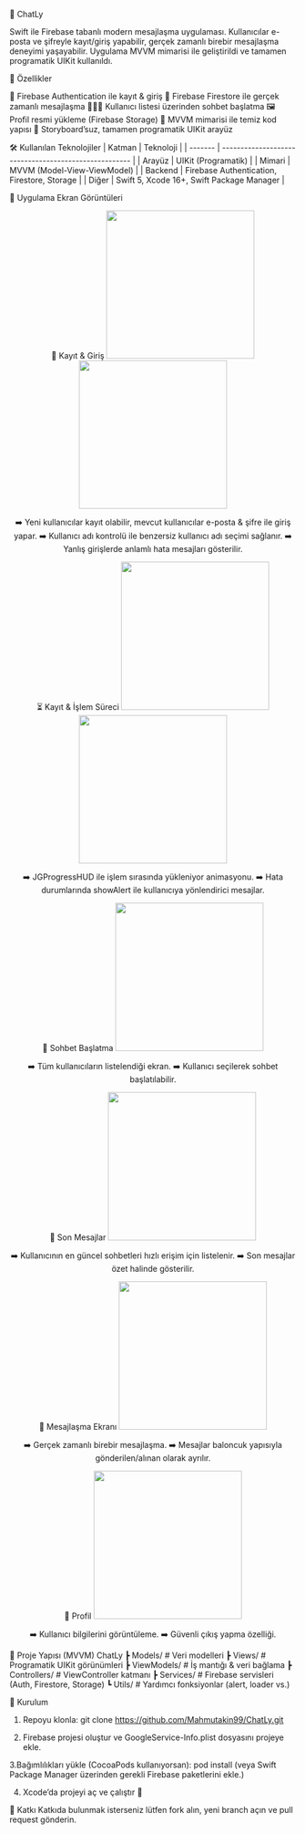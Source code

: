 💬 ChatLy

Swift ile Firebase tabanlı modern mesajlaşma uygulaması.
Kullanıcılar e-posta ve şifreyle kayıt/giriş yapabilir, gerçek zamanlı birebir mesajlaşma deneyimi yaşayabilir. Uygulama MVVM mimarisi ile geliştirildi ve tamamen programatik UIKit kullanıldı.

🚀 Özellikler

🔑 Firebase Authentication ile kayıt & giriş
💬 Firebase Firestore ile gerçek zamanlı mesajlaşma
🧑‍🤝‍🧑 Kullanıcı listesi üzerinden sohbet başlatma
🖼 Profil resmi yükleme (Firebase Storage)
🧩 MVVM mimarisi ile temiz kod yapısı
📱 Storyboard’suz, tamamen programatik UIKit arayüz

🛠 Kullanılan Teknolojiler
| Katman  | Teknoloji                                             |
| ------- | ----------------------------------------------------- |
| Arayüz  | UIKit (Programatik)                                   |
| Mimari  | MVVM (Model-View-ViewModel)                           |
| Backend | Firebase Authentication, Firestore, Storage           |
| Diğer   | Swift 5, Xcode 16+,  Swift Package Manager            |


📸 Uygulama Ekran Görüntüleri
<div align="center">
🔐 Kayıt & Giriş
<img src="https://github.com/Mahmutakin99/ChatLy/blob/main/ChatLy/Photos/registerPage.png" width="260" /> <img src="https://github.com/Mahmutakin99/ChatLy/blob/main/ChatLy/Photos/loginPage.png" width="260" />

➡️ Yeni kullanıcılar kayıt olabilir, mevcut kullanıcılar e-posta & şifre ile giriş yapar.
➡️ Kullanıcı adı kontrolü ile benzersiz kullanıcı adı seçimi sağlanır.
➡️ Yanlış girişlerde anlamlı hata mesajları gösterilir.


⏳ Kayıt & İşlem Süreci
<img src="https://github.com/Mahmutakin99/ChatLy/blob/main/ChatLy/Photos/registrationProcess.png" width="260" /> <img src="https://github.com/Mahmutakin99/ChatLy/blob/main/ChatLy/Photos/ShowAllert.PNG" width="260" />

➡️ JGProgressHUD ile işlem sırasında yükleniyor animasyonu.
➡️ Hata durumlarında showAlert ile kullanıcıya yönlendirici mesajlar.


👥 Sohbet Başlatma
<img src="https://github.com/Mahmutakin99/ChatLy/blob/main/ChatLy/Photos/messagePage.png" width="260" />

➡️ Tüm kullanıcıların listelendiği ekran.
➡️ Kullanıcı seçilerek sohbet başlatılabilir.


📨 Son Mesajlar
<img src="https://github.com/Mahmutakin99/ChatLy/blob/main/ChatLy/Photos/lastMessage.png" width="260" />

➡️ Kullanıcının en güncel sohbetleri hızlı erişim için listelenir.
➡️ Son mesajlar özet halinde gösterilir.


💬 Mesajlaşma Ekranı
<img src="https://github.com/Mahmutakin99/ChatLy/blob/main/ChatLy/Photos/messagingScreen.PNG" width="260" />

➡️ Gerçek zamanlı birebir mesajlaşma.
➡️ Mesajlar baloncuk yapısıyla gönderilen/alınan olarak ayrılır.


👤 Profil
<img src="https://github.com/Mahmutakin99/ChatLy/blob/main/ChatLy/Photos/profilePage.png" width="260" />

➡️ Kullanıcı bilgilerini görüntüleme.
➡️ Güvenli çıkış yapma özelliği.

</div>


📂 Proje Yapısı (MVVM)
ChatLy
 ┣ Models/         # Veri modelleri
 ┣ Views/          # Programatik UIKit görünümleri
 ┣ ViewModels/     # İş mantığı & veri bağlama
 ┣ Controllers/    # ViewController katmanı
 ┣ Services/       # Firebase servisleri (Auth, Firestore, Storage)
 ┗ Utils/          # Yardımcı fonksiyonlar (alert, loader vs.)


🔧 Kurulum

1. Repoyu klonla:
  git clone https://github.com/Mahmutakin99/ChatLy.git

2. Firebase projesi oluştur ve GoogleService-Info.plist dosyasını projeye ekle.

3.Bağımlılıkları yükle (CocoaPods kullanıyorsan):
  pod install
  (veya Swift Package Manager üzerinden gerekli Firebase paketlerini ekle.)

4. Xcode’da projeyi aç ve çalıştır 🚀


🤝 Katkı
Katkıda bulunmak isterseniz lütfen fork alın, yeni branch açın ve pull request gönderin.
